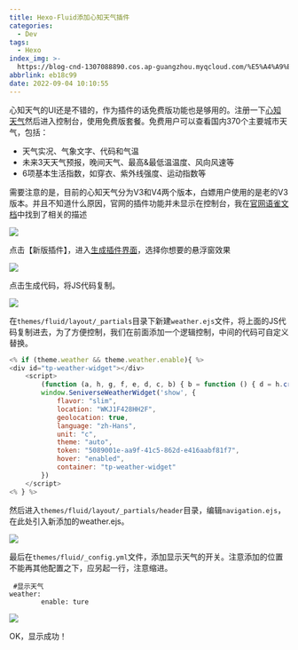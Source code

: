 ```yaml
---
title: Hexo-Fluid添加心知天气插件
categories:
  - Dev
tags:
  - Hexo
index_img: >-
  https://blog-cnd-1307088890.cos.ap-guangzhou.myqcloud.com/%E5%A4%A9%E6%B0%94.jpeg
abbrlink: eb18c99
date: 2022-09-04 10:10:55
---
```


<!-- more -->
<!-- categories:Dev、Ops、Study、Sth、News、work-->
<!-- tags: 
Python、MySQL、LeetCode、机器学习、Linux、Big Data、Java、BlockChain、Docker、Web 、分布式、
Maven、数据结构、JVM、JavaScript、Crontab、Shell、Ubuntu、VPN、NodeJS、String、VM、Hadoop、
Life、树莓派、Git、Hexo、算法、运维、网络、算法、电影、美学、写作、哲学、文档、绘画
 -->
心知天气的UI还是不错的，作为插件的话免费版功能也是够用的。注册一下[心知天气](https://www.seniverse.com/api)然后进入控制台，使用免费版套餐。免费用户可以查看国内370个主要城市天气，包括：

* 天气实况、气象文字、代码和气温
* 未来3天天气预报，晚间天气、最高&最低温温度、风向风速等
* 6项基本生活指数，如穿衣、紫外线强度、运动指数等

需要注意的是，目前的心知天气分为V3和V4两个版本，白嫖用户使用的是老的V3版本。并且不知道什么原因，官网的插件功能并未显示在控制台，我在[官网语雀文档](https://docs.seniverse.com/widget/start/get.html)中找到了相关的描述

![](https://blog-cnd-1307088890.cos.ap-guangzhou.myqcloud.com/image-20220904093749942.png)



点击【新版插件】，进入[生成插件界面](https://www.seniverse.com/widgetv3)，选择你想要的悬浮窗效果

![](https://blog-cnd-1307088890.cos.ap-guangzhou.myqcloud.com/image-20220904093943684.png)



点击生成代码，将JS代码复制。

![](https://blog-cnd-1307088890.cos.ap-guangzhou.myqcloud.com/image-20220904094058305.png)



在`themes/fluid/layout/_partials`目录下新建`weather.ejs`文件，将上面的JS代码复制进去，为了方便控制，我们在前面添加一个逻辑控制，中间的代码可自定义替换。

```javascript
<% if (theme.weather && theme.weather.enable){ %>
<div id="tp-weather-widget"></div>
    <script>
        (function (a, h, g, f, e, d, c, b) { b = function () { d = h.createElement(g); c = h.getElementsByTagName(g)[0]; d.src = e; d.charset = "utf-8"; d.async = 1; c.parentNode.insertBefore(d, c) }; a["SeniverseWeatherWidgetObject"] = f; a[f] || (a[f] = function () { (a[f].q = a[f].q || []).push(arguments) }); a[f].l = +new Date(); if (a.attachEvent) { a.attachEvent("onload", b) } else { a.addEventListener("load", b, false) } }(window, document, "script", "SeniverseWeatherWidget", "//cdn.sencdn.com/widget2/static/js/bundle.js?t=" + parseInt((new Date().getTime() / 100000000).toString(), 10)));
        window.SeniverseWeatherWidget('show', {
            flavor: "slim",
            location: "WKJ1F428HH2F",
            geolocation: true,
            language: "zh-Hans",
            unit: "c",
            theme: "auto",
            token: "5089001e-aa9f-41c5-862d-e416aabf81f7",
            hover: "enabled",
            container: "tp-weather-widget"
        })
    </script>
<% } %>
```



然后进入`themes/fluid/layout/_partials/header`目录，编辑`navigation.ejs`，在此处引入新添加的weather.ejs。

![](https://blog-cnd-1307088890.cos.ap-guangzhou.myqcloud.com/image-20220904095714573.png)



最后在`themes/fluid/_config.yml`文件，添加显示天气的开关。注意添加的位置不能再其他配置之下，应另起一行，注意缩进。

```
 #显示天气
weather:
        enable: ture
```

![](https://blog-cnd-1307088890.cos.ap-guangzhou.myqcloud.com/image-20220904100354308.png)



OK，显示成功！
